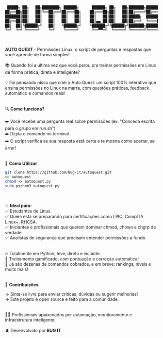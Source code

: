 ```bash
 █████╗ ██╗   ██╗████████╗ ██████╗      ██████╗ ██╗   ██╗███████╗███████╗████████╗
██╔══██╗██║   ██║╚══██╔══╝██╔═══██╗    ██╔═══██╗██║   ██║██╔════╝██╔════╝╚══██╔══╝
███████║██║   ██║   ██║   ██║   ██║    ██║   ██║██║   ██║█████╗  ███████╗   ██║
██╔══██║██║   ██║   ██║   ██║   ██║    ██║▄▄ ██║██║   ██║██╔══╝  ╚════██║   ██║
██║  ██║╚██████╔╝   ██║   ╚██████╔╝    ╚██████╔╝╚██████╔╝███████╗███████║   ██║
╚═╝  ╚═╝ ╚═════╝    ╚═╝    ╚═════╝      ╚══▀▀═╝  ╚═════╝ ╚══════╝╚══════╝   ╚═╝
```
<br/><br/>
<b>AUTO QUEST</b> - Permissões Linux: o script de perguntas e respostas que você aprende de forma simples!
<br/><br/>
📚 Quando foi a última vez que você parou pra treinar permissões em Linux de forma prática, direta e inteligente?
<br/><br/>
💡 Foi pensando nisso que criei o Auto Quest: um script 100% interativo que ensina permissões no Linux na marra, com questões práticas, feedback automático e comandos reais!
<br/><br/><br/>
🔍 <b>Como funciona?</b>
<br/><br/>
➡️ Você recebe uma pergunta real sobre permissões (ex: "Conceda escrita para o grupo em run.sh")<br/>
➡️ Digita o comando no terminal<br/>
➡️ O script verifica se sua resposta está certa e te mostra como acertar, se errar!
<br/><br/><br/>
📂 <b>Como Utilizar</b>
```bash
git clone https://github.com/bug-it/autoquest.git
cd autoquest
chmod +x autoquest.py
sudo python3 autoquest.py
```
<br/><br/>
💥 <b>Ideal para:</b>
<br/>
✅ Estudantes de Linux.<br/>
✅ Quem está se preparando para certificações como LPIC, CompTIA Linux+, RHCSA.<br/>
✅ Iniciantes e profissionais que querem dominar chmod, chown e chgrp de verdade.<br/>
✅ Analistas de segurança que precisam entender permissões a fundo.<br/>
<br/><br/>
🔥 Totalmente em Python, leve, direto e viciante.<br/>
🧠 Treinamento gamificado, com pontuação e correção automática!<br/>
🚀 Já são dezenas de comandos cobrados, e em breve: rankings, níveis e muito mais!
<br/><br/><br/>
🤝 <b>Contribuições</b>

→ Sinta-se livre para enviar críticas, dúvidas ou sugerir melhorias!<br/>
→ Este projeto é open source e feito para a comunidade.<br/>
<br/><br/>
🧑‍💻 Profissionais apaixonados por automação, monitoramento e infraestrutura inteligente.<br/><br/>
🪲 Desenvolvido por <b>BUG IT</b>
